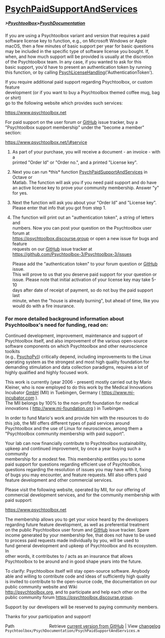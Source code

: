 # [PsychPaidSupportAndServices](PsychPaidSupportAndServices)
##### >[Psychtoolbox](Psychtoolbox)>[PsychDocumentation](PsychDocumentation)

  
If you are using a Psychtoolbox variant and version that requires a paid  
software license key to function, e.g., on Microsoft Windows or Apple  
macOS, then a few minutes of basic support per year for basic questions  
may be included in the specific type of software license you bought. If,  
when, and how much support will be provided is usually at the discretion  
of the Psychtoolbox team. In any case, if you wanted to ask for this  
basic support, you'd have to present an authentication token by running  
this function, or by calling [PsychLicenseHandling](PsychLicenseHandling)('AuthenticationToken').  
  
If you require additional paid support regarding Psychtoolbox, or custom feature  
development (or if you want to buy a Psychtoolbox themed coffee mug, bag or shirt)  
go to the following website which provides such services:  
  
https://www.psychtoolbox.net  
  
For paid support on the user forum or [GitHub](GitHub) issue tracker, buy a  
"Psychtoolbox support membership" under the "become a member" section:  
  
https://www.psychtoolbox.net/\#service  
  
1. As part of your purchase, you will receive a document - an invoice - with a  
   printed "Order Id" or "Order no.", and a printed "License key".  
  
2. Next you can run \*this\* function [PsychPaidSupportAndServices](PsychPaidSupportAndServices) in Octave or  
   Matlab. The function will ask you if you need paid support and do have  
   an active license key to prove your community membership. Answer "y" for yes.  
  
3. Next the function will ask you about your "Order Id" and "License key".  
   Please enter that info that you got from step 1.  
  
4. The function will print out an "authentication token", a string of letters and  
   numbers. Now you can post your question on the Psychtoolbox user forum at  
   https://psychtoolbox.discourse.group or open a new issue for bugs and feature  
   requests on our [GitHub](GitHub) issue tracker at https://github.com/Psychtoolbox-3/Psychtoolbox-3/issues  
  
   Please add the "authentication token" to your forum question or [GitHub](GitHub) issue.  
   This will prove to us that you deserve paid support for your question or  
   issue. Please note that initial activation of your license key may take 5-10  
   days after date of receipt of payment, so do not buy the paid support last  
   minute, when the "house is already burning", but ahead of time, like you  
   would do with a fire insurance.  
  
  
### For more detailed background information about Psychtoolbox's need for funding, read on:  
  
Continued development, improvement, maintenance and support of  
Psychtoolbox itself, and also improvement of the various open-source  
software components on which Psychtoolbox and other neuroscience toolkits  
(e.g., [PsychoPy)](PsychoPy)) critically depend, including improvements to the Linux  
operating system as the strongest and most high quality foundation for  
demanding stimulation and data collection paradigms, requires a lot of  
highly qualified and highly focused work.  
  
This work is currently (year 2006 - present) mostly carried out by Mario  
Kleiner, who is now employed to do this work by the Medical Innovations  
Incubator [GmbH](GmbH) (MII) in Tuebingen, Germany ( https://www.mi-incubator.com ).  
The MII belongs by 100% to the non-profit foundation for medical  
innovations ( http://www.mi-foundation.org ) in Tuebingen.  
  
In order to fund Mario's work and provide him with the resources to do  
this job, the MII offers different types of paid services around  
Psychtoolbox and the use of Linux for neuroscience, among them a  
"Psychtoolbox community membership with paid support".  
  
Your lab can now financially contribute to Psychtoolbox sustainability,  
upkeep and continued improvement, by once a year buying such a community  
membership for a modest fee. This membership entitles you to some  
paid support for questions regarding efficient use of Psychtoolbox,  
questions regarding the resolution of issues you may have with it, fixing  
of bugs you may encounter, and feature requests. MII also offers paid  
feature development and other commercial services.  
  
Please visit the following website, operated by MII, for our offering of  
commercial development services, and for the community membership with  
paid support:  
  
  
https://www.psychtoolbox.net  
  
  
The membership allows you to get your voice heard by the developers  
regarding future feature development, as well as preferential treatment  
on the public Psychtoolbox user forum and [GitHub](GitHub) issue tracker. Spare  
income generated by your membership fee, that does not have to be used  
to process paid requests made individually by you, will be used to  
fund general development and upkeep of Psychtoolbox and its ecosystem. In  
other words, it contributes to / acts as an insurance that allows  
Psychtoolbox to be around and in good shape years into the future.  
  
To clarify: Psychtoolbox itself will stay open-source software. Anybody  
able and willing to contribute code and ideas of sufficiently high quality  
is invited to contribute to the open-source code, the documentation on our  
public community website and Wiki  
http://psychtoolbox.org, and to participate and help each other on the  
public community forum https://psychtoolbox.discourse.group.  
  
Support by our developers will be reserved to paying community members.  
  
Thanks for your participation and support!  
  




<div class="code_header" style="text-align:right;">
  <span style="float:left;">Path&nbsp;&nbsp;</span> <span class="counter">Retrieve <a href=
  "https://raw.github.com/Psychtoolbox-3/Psychtoolbox-3/beta/Psychtoolbox/PsychDocumentation/PsychPaidSupportAndServices.m">current version from GitHub</a> | View <a href=
  "https://github.com/Psychtoolbox-3/Psychtoolbox-3/commits/beta/Psychtoolbox/PsychDocumentation/PsychPaidSupportAndServices.m">changelog</a></span>
</div>
<div class="code">
  <code>Psychtoolbox/PsychDocumentation/PsychPaidSupportAndServices.m</code>
</div>

